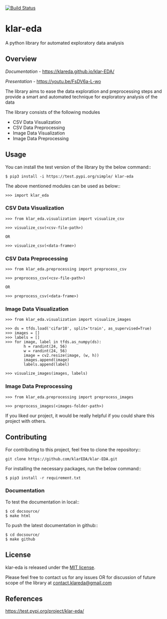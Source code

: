 [![Build Status](https://travis-ci.org/harshasridhar/klar-EDA.svg?branch=master)](https://travis-ci.org/harshasridhar/klar-EDA)
# klar-eda

A python library for automated exploratory data analysis

## Overview

*Documentation* - https://klareda.github.io/klar-EDA/

*Presentation*  - https://youtu.be/FsDV6a-L-wo

The library aims to ease the data exploration and preprocessing steps and provide a smart and automated technique for exploratory analysis of the data

The library consists of the following modules
* CSV Data Visualization
* CSV Data Preprocessing
* Image Data Visualization
* Image Data Preprocessing

## Usage

You can install the test version of the library by the below command::

    $ pip3 install -i https://test.pypi.org/simple/ klar-eda    

The above mentioned modules can be used as below::

    >>> import klar_eda

### CSV Data Visualization

    >>> from klar_eda.visualization import visualize_csv
    
    >>> visualize_csv(<csv-file-path>) 
    
    OR
    
    >>> visualize_csv(<data-frame>)

### CSV Data Preprocessing

    >>> from klar_eda.preprocessing import preprocess_csv

    >>> preprocess_csv(<csv-file-path>) 
    
    OR
    
    >>> preprocess_csv(<data-frame>)

### Image Data Visualization

    >>> from klar_eda.visualization import visualize_images

    >>> ds = tfds.load('cifar10', split='train', as_supervised=True)
    >>> images = []
    >>> labels = []
    >>> for image, label in tfds.as_numpy(ds):
            h = randint(24, 56)
            w = randint(24, 56)
            image = cv2.resize(image, (w, h))
            images.append(image)
            labels.append(label)
    
    >>> visualize_images(images, labels)

### Image Data Preprocessing

    >>> from klar_eda.preprocessing import preprocess_images

    >>> preprocess_images(<images-folder-path>)

If you liked our project, it would be really helpful if you could share this project with others.

## Contributing

For contributing to this project, feel free to clone the repository::

    git clone https://github.com/klarEDA/klar-EDA.git

For installing the necessary packages, run the below command::

    $ pip3 install -r requirement.txt

### Documentation

To test the documentation in local::

    $ cd docsource/
    $ make html

To push the latest documentation in github::
    
    $ cd docsource/
    $ make github

## License

klar-eda is released under the [MIT license](https://en.wikipedia.org/wiki/MIT_License).


Please feel free to contact us for any issues OR 
for discussion of future scope of the library at contact.klareda@gmail.com

## References

https://test.pypi.org/project/klar-eda/
